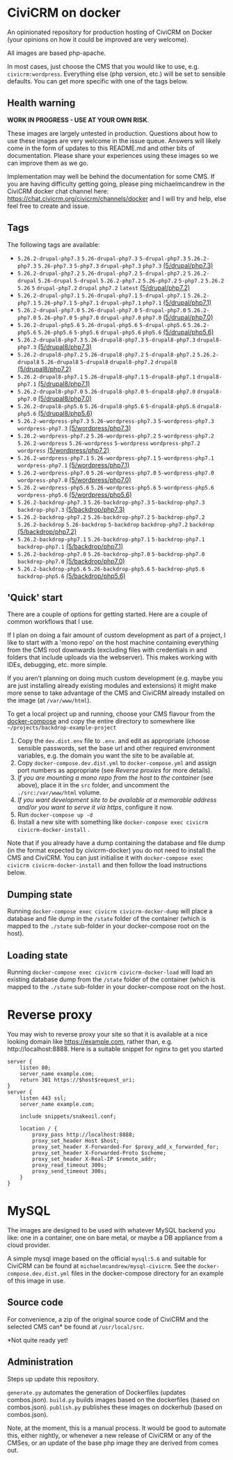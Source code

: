 # CiviCRM on docker

An opinionated repository for production hosting of CiviCRM on Docker (your opinions on how it could be improved are very welcome).

All images are based php-apache.

In most cases, just choose the CMS that you would like to use, e.g. `civicrm:wordpress`. Everything else (php version, etc.) will be set to sensible defaults. You can get more specific with one of the tags below.

## Health warning

**WORK IN PROGRESS - USE AT YOUR OWN RISK**.

These images are largely untested in production. Questions about how to use these images are very welcome in the issue queue. Answers will likely come in the form of updates to this README.md and other bits of documentation. Please share your experiences using these images so we can improve them as we go.

Implementation may well be behind the documentation for some CMS. If you are having difficulty getting going, please ping michaelmcandrew in the CiviCRM docker chat channel here: https://chat.civicrm.org/civicrm/channels/docker and I will try and help, else feel free to create and issue.

## Tags

The following tags are available:

<!---START_TAGS-->

- `5.26.2-drupal-php7.3` `5.26-drupal-php7.3` `5-drupal-php7.3` `5.26.2-php7.3` `5.26-php7.3` `5-php7.3` `drupal-php7.3` `php7.3` [(5/drupal/php7.3)](5/drupal/php7.3)
- `5.26.2-drupal-php7.2` `5.26-drupal-php7.2` `5-drupal-php7.2` `5.26.2-drupal` `5.26-drupal` `5-drupal` `5.26.2-php7.2` `5.26-php7.2` `5-php7.2` `5.26.2` `5.26` `5` `drupal-php7.2` `drupal` `php7.2` `latest` [(5/drupal/php7.2)](5/drupal/php7.2)
- `5.26.2-drupal-php7.1` `5.26-drupal-php7.1` `5-drupal-php7.1` `5.26.2-php7.1` `5.26-php7.1` `5-php7.1` `drupal-php7.1` `php7.1` [(5/drupal/php7.1)](5/drupal/php7.1)
- `5.26.2-drupal-php7.0` `5.26-drupal-php7.0` `5-drupal-php7.0` `5.26.2-php7.0` `5.26-php7.0` `5-php7.0` `drupal-php7.0` `php7.0` [(5/drupal/php7.0)](5/drupal/php7.0)
- `5.26.2-drupal-php5.6` `5.26-drupal-php5.6` `5-drupal-php5.6` `5.26.2-php5.6` `5.26-php5.6` `5-php5.6` `drupal-php5.6` `php5.6` [(5/drupal/php5.6)](5/drupal/php5.6)
- `5.26.2-drupal8-php7.3` `5.26-drupal8-php7.3` `5-drupal8-php7.3` `drupal8-php7.3` [(5/drupal8/php7.3)](5/drupal8/php7.3)
- `5.26.2-drupal8-php7.2` `5.26-drupal8-php7.2` `5-drupal8-php7.2` `5.26.2-drupal8` `5.26-drupal8` `5-drupal8` `drupal8-php7.2` `drupal8` [(5/drupal8/php7.2)](5/drupal8/php7.2)
- `5.26.2-drupal8-php7.1` `5.26-drupal8-php7.1` `5-drupal8-php7.1` `drupal8-php7.1` [(5/drupal8/php7.1)](5/drupal8/php7.1)
- `5.26.2-drupal8-php7.0` `5.26-drupal8-php7.0` `5-drupal8-php7.0` `drupal8-php7.0` [(5/drupal8/php7.0)](5/drupal8/php7.0)
- `5.26.2-drupal8-php5.6` `5.26-drupal8-php5.6` `5-drupal8-php5.6` `drupal8-php5.6` [(5/drupal8/php5.6)](5/drupal8/php5.6)
- `5.26.2-wordpress-php7.3` `5.26-wordpress-php7.3` `5-wordpress-php7.3` `wordpress-php7.3` [(5/wordpress/php7.3)](5/wordpress/php7.3)
- `5.26.2-wordpress-php7.2` `5.26-wordpress-php7.2` `5-wordpress-php7.2` `5.26.2-wordpress` `5.26-wordpress` `5-wordpress` `wordpress-php7.2` `wordpress` [(5/wordpress/php7.2)](5/wordpress/php7.2)
- `5.26.2-wordpress-php7.1` `5.26-wordpress-php7.1` `5-wordpress-php7.1` `wordpress-php7.1` [(5/wordpress/php7.1)](5/wordpress/php7.1)
- `5.26.2-wordpress-php7.0` `5.26-wordpress-php7.0` `5-wordpress-php7.0` `wordpress-php7.0` [(5/wordpress/php7.0)](5/wordpress/php7.0)
- `5.26.2-wordpress-php5.6` `5.26-wordpress-php5.6` `5-wordpress-php5.6` `wordpress-php5.6` [(5/wordpress/php5.6)](5/wordpress/php5.6)
- `5.26.2-backdrop-php7.3` `5.26-backdrop-php7.3` `5-backdrop-php7.3` `backdrop-php7.3` [(5/backdrop/php7.3)](5/backdrop/php7.3)
- `5.26.2-backdrop-php7.2` `5.26-backdrop-php7.2` `5-backdrop-php7.2` `5.26.2-backdrop` `5.26-backdrop` `5-backdrop` `backdrop-php7.2` `backdrop` [(5/backdrop/php7.2)](5/backdrop/php7.2)
- `5.26.2-backdrop-php7.1` `5.26-backdrop-php7.1` `5-backdrop-php7.1` `backdrop-php7.1` [(5/backdrop/php7.1)](5/backdrop/php7.1)
- `5.26.2-backdrop-php7.0` `5.26-backdrop-php7.0` `5-backdrop-php7.0` `backdrop-php7.0` [(5/backdrop/php7.0)](5/backdrop/php7.0)
- `5.26.2-backdrop-php5.6` `5.26-backdrop-php5.6` `5-backdrop-php5.6` `backdrop-php5.6` [(5/backdrop/php5.6)](5/backdrop/php5.6)

<!---END_TAGS-->

## 'Quick' start

There are a couple of options for getting started. Here are a couple of common workflows that I use.

If I plan on doing a fair amount of custom development as part of a project, I like to start with a 'mono repo' on the host machine containing everything from the CMS root downwards (excluding files with credentials in and folders that include uploads via the webserver). This makes working with IDEs, debugging, etc. more simple.

If you aren't planning on doing much custom development (e.g. maybe you are just installing already existing modules and extensions) it might make more sense to take advantage of the CMS and CiviCRM already installed on the image (at `/var/www/html`).

To get a local project up and running, choose your CMS flavour from the [docker-compose](docker-compose) and copy the entire directory to somewhere like `~/projects/backdrop-example-project`

1. Copy the `dev.dist.env` file to `.env`. and edit as appropriate (choose sensible passwords, set the base url and other required environment variables, e.g. the domain you want the site to be available at.
2. Copy `docker-compose.dev.dist.yml` to `docker-compose.yml` and assign port numbers as appropriate (see _Reverse proxies_ for more details).
3. _If you are mounting a mono repo from the host to the container_ (see above), place it in the `src` folder, and uncomment the `./src:/var/www/html` volume.
4. _If you want development site to be available at a memorable address and/or you want to serve it via https_, configure it now.
5. Run `docker-compose up -d`
6. Install a new site with something like `docker-compose exec civicrm civicrm-docker-install` .

Note that if you already have a dump containing the database and file dump (in the format expected by civicrm-docker) you do not need to install the CMS and CiviCRM. You can just initialise it with `docker-compose exec civicrm civicrm-docker-install` and then follow the load instructions below.

## Dumping state

Running `docker-compose exec civicrm civicrm-docker-dump` will place a database and file dump in the `/state` folder of the container (which is mapped to the `./state` sub-folder in your docker-compose root on the host).

## Loading state

Running `docker-compose exec civicrm civicrm-docker-load` will load an existing database dump from the `/state` folder of the container (which is mapped to the `./state` sub-folder in your docker-compose root on the host.

# Reverse proxy

You may wish to reverse proxy your site so that it is available at a nice looking domain like https://example.com, rather than, e.g. http://localhost:8888. Here is a suitable snippet for nginx to get you started

```
server {
    listen 80;
    server_name example.com;
    return 301 https://$host$request_uri;
}
server {
    listen 443 ssl;
    server_name example.com;

    include snippets/snakeoil.conf;

    location / {
        proxy_pass http://localhost:8888;
        proxy_set_header Host $host;
        proxy_set_header X-Forwarded-For $proxy_add_x_forwarded_for;
        proxy_set_header X-Forwarded-Proto $scheme;
        proxy_set_header X-Real-IP $remote_addr;
	    proxy_read_timeout 300s;
	    proxy_send_timeout 300s;
    }
}
```

# MySQL

The images are designed to be used with whatever MySQL backend you like: one in a container, one on bare metal, or maybe a DB appliance from a cloud provider.

A simple mysql image based on the official `mysql:5.6` and suitable for CiviCRM can be found at `michaelmcandrew/mysql-civicrm`. See the `docker-compose.dev.dist.yml` files in the docker-compose directory for an example of this image in use.

## Source code

For convenience, a zip of the original source code of CiviCRM and the selected CMS can\* be found at `/usr/local/src`.

\*Not quite ready yet!

## Administration

Steps up update this repository.

`generate.py` automates the generation of Dockerfiles (updates combos.json).
`build.py` builds images based on the dockerfiles (based on combos.json).
`publish.py` publishes these images on dockerhub (based on combos.json).

Note, at the moment, this is a manual process. It would be good to automate this, either nightly, or whenever a new release of CiviCRM or any of the CMSes, or an update of the base php image they are derived from comes out.
